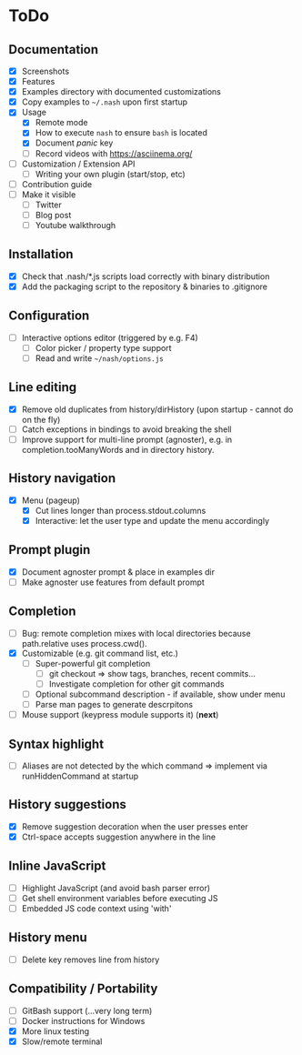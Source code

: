 # ToDo

## Documentation
- [x] Screenshots
- [x] Features
- [x] Examples directory with documented customizations
- [x] Copy examples to `~/.nash` upon first startup
- [x] Usage
    - [x] Remote mode
    - [x] How to execute `nash` to ensure `bash` is located
    - [x] Document *panic* key
    - [ ] Record videos with https://asciinema.org/
- [ ] Customization / Extension API
    - [ ] Writing your own plugin (start/stop, etc)
- [ ] Contribution guide
- [ ] Make it visible
    - [ ] Twitter
    - [ ] Blog post
    - [ ] Youtube walkthrough

## Installation
- [x] Check that .nash/*.js scripts load correctly with binary distribution
- [x] Add the packaging script to the repository & binaries to .gitignore

## Configuration
- [ ] Interactive options editor (triggered by e.g. F4)
    - [ ] Color picker / property type support
    - [ ] Read and write `~/nash/options.js`

## Line editing
- [x] Remove old duplicates from history/dirHistory
    (upon startup - cannot do on the fly)
- [ ] Catch exceptions in bindings to avoid breaking the shell
- [ ] Improve support for multi-line prompt (agnoster), e.g. in
    completion.tooManyWords and in directory history.

## History navigation
- [x] Menu (pageup)
    - [x] Cut lines longer than process.stdout.columns
    - [x] Interactive: let the user type and update the menu accordingly

## Prompt plugin
- [x] Document agnoster prompt & place in examples dir
- [ ] Make agnoster use features from default prompt

## Completion
- [ ] Bug: remote completion mixes with local directories because path.relative
    uses process.cwd().
- [x] Customizable (e.g. git command list, etc.)
    - [ ] Super-powerful git completion
        - [ ] git checkout => show tags, branches, recent commits...
        - [ ] Investigate completion for other git commands 
    - [ ] Optional subcommand description - if available, show under menu
    - [ ] Parse man pages to generate descrpitons
- [ ] Mouse support (keypress module supports it) (**next**)

## Syntax highlight
- [ ] Aliases are not detected by the which command => implement
    via runHiddenCommand at startup

## History suggestions
- [x] Remove suggestion decoration when the user presses enter
- [x] Ctrl-space accepts suggestion anywhere in the line
 
## Inline JavaScript
- [ ] Highlight JavaScript (and avoid bash parser error)
- [ ] Get shell environment variables before executing JS
- [ ] Embedded JS code context using 'with'

## History menu
- [ ] Delete key removes line from history

## Compatibility / Portability
- [ ] GitBash support (...very long term)
- [ ] Docker instructions for Windows
- [x] More linux testing
- [x] Slow/remote terminal
